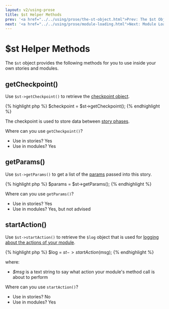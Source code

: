 ```yaml
---
layout: v2/using-prose
title: $st Helper Methods
prev: '<a href="../../using/prose/the-st-object.html">Prev: The $st Object</a>'
next: '<a href="../../using/prose/module-loading.html">Next: Module Loading</a>'
---
```


# $st Helper Methods

The `$st` object provides the following methods for you to use inside your own stories and modules.

## getCheckpoint()

Use `$st->getCheckpoint()` to retrieve the [checkpoint object](../stories/the-checkpoint.html).

{% highlight php %}
$checkpoint = $st->getCheckpoint();
{% endhighlight %}

The checkpoint is used to store data between [story phases](../stories/phases.html).

Where can you use `getCheckpoint()`?

* Use in stories? Yes
* Use in modules? Yes

## getParams()

Use `$st->getParams()` to get a list of the [params](../stories/story-params.html) passed into this story.

{% highlight php %}
$params = $st->getParams();
{% endhighlight %}

Where can you use `getParams()`?

* Use in stories? Yes
* Use in modules? Yes, but not advised

## startAction()

Use `$st->startAction()` to retrieve the `$log` object that is used for [logging about the actions of your module](adding-logging.html).

{% highlight php %}
$log = $st->startAction($msg);
{% endhighlight %}

where:

* _$msg_ is a text string to say what action your module's method call is about to perform

Where can you use `startAction()`?

* Use in stories? No
* Use in modules? Yes